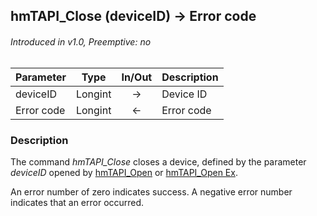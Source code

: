## hmTAPI_Close (deviceID) → Error code
###### Introduced in v1.0, Preemptive: no

|Parameter|Type|In/Out|Description
|---|---|:---:|---
|deviceID|Longint|→|Device ID
|Error code|Longint|←|Error code

### Description
The command *hmTAPI_Close* closes a device, defined by the parameter *deviceID* opened by [hmTAPI_Open](hmTAPI_Open.md) or [hmTAPI_Open Ex](hmTAPI_OpenEx.md).

An error number of zero indicates success. A negative error number indicates that an error occurred.
